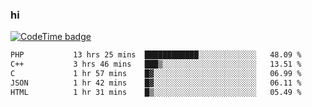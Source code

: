 ### hi  


<!--
**passer12/passer12** is a ✨ _special_ ✨ repository because its `README.md` (this file) appears on your GitHub profile.

Here are some ideas to get you started:

- 🔭 I’m currently working on ...
- 🌱 I’m currently learning ...
- 👯 I’m looking to collaborate on ...
- 🤔 I’m looking for help with ...
- 💬 Ask me about ...
- 📫 How to reach me: ...
- 😄 Pronouns: ...
- ⚡ Fun fact: ...
-->
<!--[![Top Langs](https://github-readme-stats.vercel.app/api/top-langs/?username=passer12&show_icons=true&theme=radical&count_private=true)](https://github.com/anuraghazra/github-readme-stats)-->
<!--[![Anurag's GitHub stats](https://github-readme-stats.vercel.app/api?username=passer12&show_icons=true&theme=radical&count_private=true)](https://github.com/anuraghazra/github-readme-stats)-->


[![CodeTime badge](https://img.shields.io/endpoint?style=social&url=https%3A%2F%2Fapi.codetime.dev%2Fshield%3Fid%3D20950%26project%3D%26in%3D0)](https://codetime.dev)

<!--START_SECTION:waka-->

```txt
PHP           13 hrs 25 mins  ████████████░░░░░░░░░░░░░   48.09 %
C++           3 hrs 46 mins   ███▒░░░░░░░░░░░░░░░░░░░░░   13.51 %
C             1 hr 57 mins    █▓░░░░░░░░░░░░░░░░░░░░░░░   06.99 %
JSON          1 hr 42 mins    █▓░░░░░░░░░░░░░░░░░░░░░░░   06.11 %
HTML          1 hr 31 mins    █▒░░░░░░░░░░░░░░░░░░░░░░░   05.49 %
```

<!--END_SECTION:waka-->


